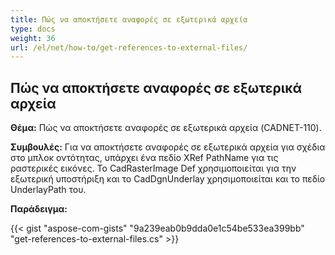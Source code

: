 ```yaml
---
title: Πώς να αποκτήσετε αναφορές σε εξωτερικά αρχεία
type: docs
weight: 36
url: /el/net/how-to/get-references-to-external-files/
---
```


## **Πώς να αποκτήσετε αναφορές σε εξωτερικά αρχεία**

**Θέμα:** Πώς να αποκτήσετε αναφορές σε εξωτερικά αρχεία (CADNET-110).

**Συμβουλές:** Για να αποκτήσετε αναφορές σε εξωτερικά αρχεία για σχέδια στο μπλοκ οντότητας, υπάρχει ένα πεδίο XRef PathName για τις ραστερικές εικόνες. Το CadRasterImage Def χρησιμοποιείται για την εξωτερική υποστήριξη και το CadDgnUnderlay χρησιμοποιείται και το πεδίο UnderlayPath του.

**Παράδειγμα:**

{{< gist "aspose-com-gists" "9a239eab0b9dda0e1c54be533ea399bb" "get-references-to-external-files.cs" >}}
